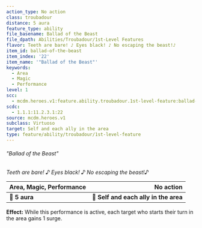 ```yaml
---
action_type: No action
class: troubadour
distance: 5 aura
feature_type: ability
file_basename: Ballad of the Beast
file_dpath: Abilities/Troubadour/1st-Level Features
flavor: Teeth are bare! ♪ Eyes black! ♪ No escaping the beast!♪
item_id: ballad-of-the-beast
item_index: '22'
item_name: '"Ballad of the Beast"'
keywords:
  - Area
  - Magic
  - Performance
level: 1
scc:
  - mcdm.heroes.v1:feature.ability.troubadour.1st-level-feature:ballad-of-the-beast
scdc:
  - 1.1.1:11.2.3.1:22
source: mcdm.heroes.v1
subclass: Virtuoso
target: Self and each ally in the area
type: feature/ability/troubadour/1st-level-feature
---
```


###### "Ballad of the Beast"

*Teeth are bare! ♪ Eyes black! ♪ No escaping the beast!♪*

| **Area, Magic, Performance** |                         **No action** |
| ---------------------------- | ------------------------------------: |
| **📏 5 aura**                | **🎯 Self and each ally in the area** |

**Effect:** While this performance is active, each target who starts their turn in the area gains 1 surge.
